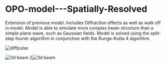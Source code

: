 # OPO-model---Spatially-Resolved

Extension of previous model. Includes Diffraction effects as well as walk off in model. Model is able to simulate more complex
beam structure than a simple plane wave, such as Gaussian fields. Model is solved using the split-step fourier algorithm in conjunction
with the Runge-Kutta 4 algorithm. 

![diffpulse](https://user-images.githubusercontent.com/93448334/139592676-bea0c1c9-9933-4433-a7d5-598bcbd59906.png)

![3d beam 2](https://user-images.githubusercontent.com/93448334/139592681-758ae019-c0ad-489c-8800-00303e055947.png)![3d beam](https://user-images.githubusercontent.com/93448334/139592683-c8536a77-10be-4af0-9a3a-c92e07d07450.png)

